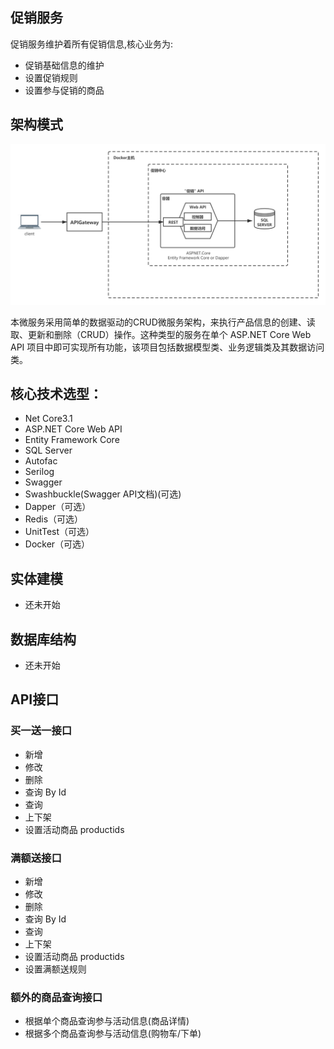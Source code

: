 
## 促销服务
促销服务维护着所有促销信息,核心业务为:
- 促销基础信息的维护
- 设置促销规则
- 设置参与促销的商品

## 架构模式
![avatar](/img/促销中心架构图.png)

本微服务采用简单的数据驱动的CRUD微服务架构，来执行产品信息的创建、读取、更新和删除（CRUD）操作。这种类型的服务在单个 ASP.NET Core Web API 项目中即可实现所有功能，该项目包括数据模型类、业务逻辑类及其数据访问类。

## 核心技术选型：
- Net Core3.1
- ASP.NET Core Web API
- Entity Framework Core
- SQL Server
- Autofac
- Serilog
- Swagger
- Swashbuckle(Swagger API文档)(可选)
- Dapper（可选）
- Redis（可选）
- UnitTest（可选）
- Docker（可选）

## 实体建模
- 还未开始

## 数据库结构
- 还未开始




##  API接口
### 买一送一接口
- 新增
- 修改
- 删除
- 查询 By Id
- 查询
- 上下架
- 设置活动商品 productids

### 满额送接口
- 新增
- 修改
- 删除
- 查询 By Id
- 查询
- 上下架
- 设置活动商品 productids
- 设置满额送规则

### 额外的商品查询接口
- 根据单个商品查询参与活动信息(商品详情)
- 根据多个商品查询参与活动信息(购物车/下单)



